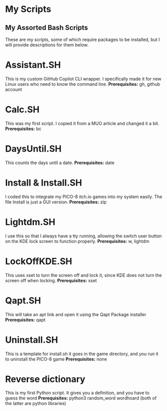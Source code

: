 # My Scripts
## My Assorted Bash Scripts

These are my scripts, some of which require packages to be installed, but I will provide descriptions for them below.

# Assistant.SH
This is my custom GitHub Copilot CLI wrapper. I specifically made it for new Linux users who need to know the command line.
**Prerequisites:** gh, github account

# Calc.SH
This was my first script. I copied it from a MUO article and changed it a bit.
**Prerequisites:** bc

# DaysUntil.SH
This counts the days until a date.
**Prerequisites:** date

# Install & Install.SH
I coded this to integrate my PICO-8 itch.io games into my system easily. The file Install is just a GUI version.
**Prerequisites:** zip

# Lightdm.SH
I use this so that I always have a tty running, allowing the switch user button on the KDE lock screen to function properly.
**Prerequisites:** w, lightdm

# LockOffKDE.SH
This uses xset to turn the screen off and lock it, since KDE does not turn the screen off when locking.
**Prerequisites:** xset

# Qapt.SH
This will take an apt link and open it using the Qapt Package installer
**Prerequisites:** qapt

# Uninstall.SH
This is a template for install.sh it goes in the game directory, and you run it to uninstall the PICO-8 game
**Prerequisites:** none

# Reverse dictionary 
This is my first Python script. It gives you a definition, and you have to guess the word
**Prerequisites:** python3 random_word wordhoard (both of the latter are python libraries)
